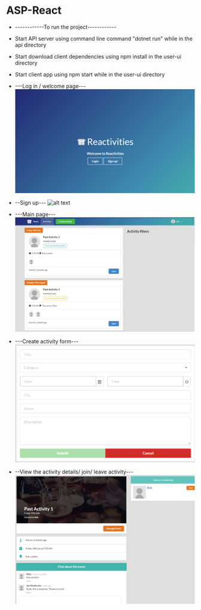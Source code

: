 # ASP-React

* ------------To run the project------------
* Start API server using command line command "dotnet run" while in the api directory
* Start download client dependencies using npm install in the user-ui directory
* Start client app using npm start while in the user-ui directory

* ---Log in / welcome page---
![alt text](https://github.com/PMarchante/ASP-React/blob/master/ReadmePictures/Homepage.png)

* --Sign up---
![alt text]()

* ---Main page---
![alt text](https://github.com/PMarchante/ASP-React/blob/master/ReadmePictures/main%20page.png)

* ---Create activity form---
![alt text](https://github.com/PMarchante/ASP-React/blob/master/ReadmePictures/create%20page.png)

* --View the activity details/ join/ leave activity---
![alt text](https://github.com/PMarchante/ASP-React/blob/master/ReadmePictures/details%20page.png)